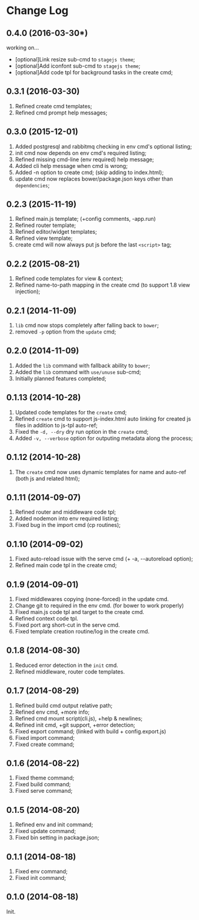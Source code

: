 Change Log
==========
0.4.0 (2016-03-30*)
------------------

working on...
* [optional]Link resize sub-cmd to `stagejs theme`;
* [optional]Add iconfont sub-cmd to `stagejs theme`;
* [optional]Add code tpl for background tasks in the create cmd;


0.3.1 (2016-03-30)
-------------------
1. Refined create cmd templates;
2. Refined cmd prompt help messages;


0.3.0 (2015-12-01)
-------------------
1. Added postgresql and rabbitmq checking in env cmd's optional listing;
2. init cmd now depends on env cmd's required listing;
3. Refined missing cmd-line (env required) help message;
4. Added cli help message when cmd is wrong;
5. Added -n option to create cmd; (skip adding to index.html);
6. update cmd now replaces bower/package.json keys other than `dependencies`; 


0.2.3 (2015-11-19)
------------------
1. Refined main.js template; (+config comments, -app.run)
2. Refined router template;
3. Refined editor/widget templates;
4. Refined view template;
5. create cmd will now always put js before the last `<script>` tag;


0.2.2 (2015-08-21)
------------------
1. Refined code templates for view & context;
2. Refined name-to-path mapping in the create cmd (to support 1.8 view injection);


0.2.1 (2014-11-09)
-------------------
1. `lib` cmd now stops completely after falling back to `bower`;
2. removed `-p` option from the `update` cmd; 


0.2.0 (2014-11-09)
--------------------
1. Added the `lib` command with fallback ability to `bower`;
2. Added the `lib` command with `use/unuse` sub-cmd;
3. Initially planned features completed;


0.1.13 (2014-10-28)
--------------------
1. Updated code templates for the `create` cmd;
2. Refined `create` cmd to support js-index.html auto linking for created js files in addition to js-tpl auto-ref;
3. Fixed the `-d, --dry` dry run option in the `create` cmd;
4. Added `-v, --verbose` option for outputing metadata along the process;


0.1.12 (2014-10-28)
--------------------
1. The `create` cmd now uses dynamic templates for name and auto-ref (both js and related html);


0.1.11 (2014-09-07)
--------------------
1. Refined router and middleware code tpl;
2. Added nodemon into env required listing;
3. Fixed bug in the import cmd (cp routines);


0.1.10 (2014-09-02)
-------------------
1. Fixed auto-reload issue with the serve cmd (+ -a, --autoreload option);
2. Refined main code tpl in the create cmd;


0.1.9 (2014-09-01)
------------------
1. Fixed middlewares copying (none-forced) in the update cmd.
2. Change git to required in the env cmd. (for bower to work properly)
3. Fixed main.js code tpl and target to the create cmd.
4. Refined context code tpl.
5. Fixed port arg short-cut in the serve cmd.
6. Fixed template creation routine/log in the create cmd.


0.1.8 (2014-08-30)
-------------------
1. Reduced error detection in the `init` cmd.
2. Refined middleware, router code templates.


0.1.7 (2014-08-29)
------------------
1. Refined build cmd output relative path;
2. Refined env cmd, +more info;
3. Refined cmd mount script(cli.js), +help & newlines;
4. Refined init cmd, +git support, +error detection;
5. Fixed export command; (linked with build + config.export.js)
6. Fixed import command;
7. Fixed create command;


0.1.6 (2014-08-22)
------------------
1. Fixed theme command;
2. Fixed build command;
3. Fixed serve command;


0.1.5 (2014-08-20)
------------------
1. Refined env and init command;
2. Fixed update command;
3. Fixed bin setting in package.json;


0.1.1 (2014-08-18)
------------------
1. Fixed env command;
2. Fixed init command;


0.1.0 (2014-08-18)
------------------
Init.